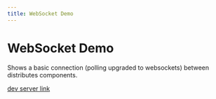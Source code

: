 ```yaml
---
title: WebSocket Demo
---
```


# WebSocket Demo

Shows a basic connection (polling upgraded to websockets) between distributes components.

[dev server link](/webSocketDemo)
